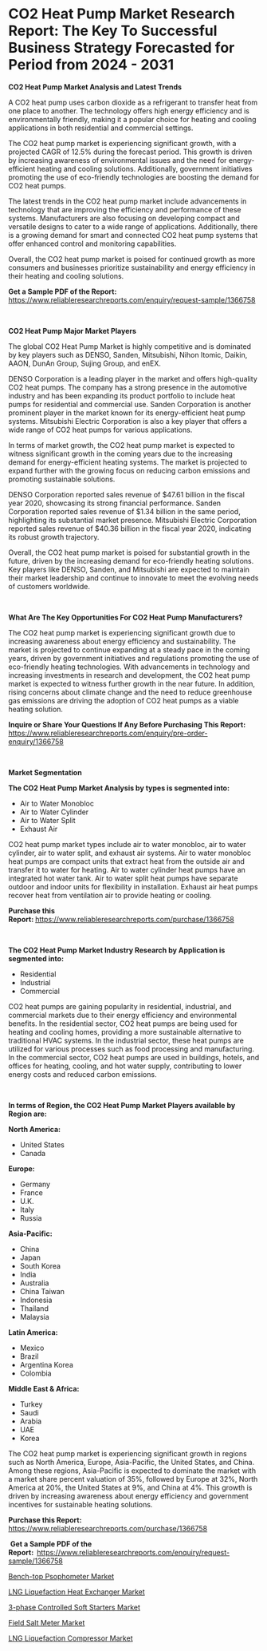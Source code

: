 <p><h1>CO2 Heat Pump Market Research Report: The Key To Successful Business Strategy Forecasted for Period from 2024 - 2031</h1></p><p><strong>CO2 Heat Pump Market Analysis and Latest Trends</strong></p>
<p><p>A CO2 heat pump uses carbon dioxide as a refrigerant to transfer heat from one place to another. The technology offers high energy efficiency and is environmentally friendly, making it a popular choice for heating and cooling applications in both residential and commercial settings.</p><p>The CO2 heat pump market is experiencing significant growth, with a projected CAGR of 12.5% during the forecast period. This growth is driven by increasing awareness of environmental issues and the need for energy-efficient heating and cooling solutions. Additionally, government initiatives promoting the use of eco-friendly technologies are boosting the demand for CO2 heat pumps.</p><p>The latest trends in the CO2 heat pump market include advancements in technology that are improving the efficiency and performance of these systems. Manufacturers are also focusing on developing compact and versatile designs to cater to a wide range of applications. Additionally, there is a growing demand for smart and connected CO2 heat pump systems that offer enhanced control and monitoring capabilities.</p><p>Overall, the CO2 heat pump market is poised for continued growth as more consumers and businesses prioritize sustainability and energy efficiency in their heating and cooling solutions.</p></p>
<p><strong>Get a Sample PDF of the Report:&nbsp;</strong> <a href="https://www.reliableresearchreports.com/enquiry/request-sample/1366758">https://www.reliableresearchreports.com/enquiry/request-sample/1366758</a></p>
<p>&nbsp;</p>
<p><strong>CO2 Heat Pump Major Market Players</strong></p>
<p><p>The global CO2 Heat Pump Market is highly competitive and is dominated by key players such as DENSO, Sanden, Mitsubishi, Nihon Itomic, Daikin, AAON, DunAn Group, Sujing Group, and enEX. </p><p>DENSO Corporation is a leading player in the market and offers high-quality CO2 heat pumps. The company has a strong presence in the automotive industry and has been expanding its product portfolio to include heat pumps for residential and commercial use. Sanden Corporation is another prominent player in the market known for its energy-efficient heat pump systems. Mitsubishi Electric Corporation is also a key player that offers a wide range of CO2 heat pumps for various applications.</p><p>In terms of market growth, the CO2 heat pump market is expected to witness significant growth in the coming years due to the increasing demand for energy-efficient heating systems. The market is projected to expand further with the growing focus on reducing carbon emissions and promoting sustainable solutions.</p><p>DENSO Corporation reported sales revenue of $47.61 billion in the fiscal year 2020, showcasing its strong financial performance. Sanden Corporation reported sales revenue of $1.34 billion in the same period, highlighting its substantial market presence. Mitsubishi Electric Corporation reported sales revenue of $40.36 billion in the fiscal year 2020, indicating its robust growth trajectory.</p><p>Overall, the CO2 heat pump market is poised for substantial growth in the future, driven by the increasing demand for eco-friendly heating solutions. Key players like DENSO, Sanden, and Mitsubishi are expected to maintain their market leadership and continue to innovate to meet the evolving needs of customers worldwide.</p></p>
<p>&nbsp;</p>
<p><strong>What Are The Key Opportunities For CO2 Heat Pump Manufacturers?</strong></p>
<p><p>The CO2 heat pump market is experiencing significant growth due to increasing awareness about energy efficiency and sustainability. The market is projected to continue expanding at a steady pace in the coming years, driven by government initiatives and regulations promoting the use of eco-friendly heating technologies. With advancements in technology and increasing investments in research and development, the CO2 heat pump market is expected to witness further growth in the near future. In addition, rising concerns about climate change and the need to reduce greenhouse gas emissions are driving the adoption of CO2 heat pumps as a viable heating solution.</p></p>
<p><strong>Inquire or Share Your Questions If Any Before Purchasing This Report:</strong> <a href="https://www.reliableresearchreports.com/enquiry/pre-order-enquiry/1366758">https://www.reliableresearchreports.com/enquiry/pre-order-enquiry/1366758</a></p>
<p>&nbsp;</p>
<p><strong>Market Segmentation</strong></p>
<p><strong>The CO2 Heat Pump Market Analysis by types is segmented into:</strong></p>
<p><ul><li>Air to Water Monobloc</li><li>Air to Water Cylinder</li><li>Air to Water Split</li><li>Exhaust Air</li></ul></p>
<p><p>CO2 heat pump market types include air to water monobloc, air to water cylinder, air to water split, and exhaust air systems. Air to water monobloc heat pumps are compact units that extract heat from the outside air and transfer it to water for heating. Air to water cylinder heat pumps have an integrated hot water tank. Air to water split heat pumps have separate outdoor and indoor units for flexibility in installation. Exhaust air heat pumps recover heat from ventilation air to provide heating or cooling.</p></p>
<p><strong>Purchase this Report:&nbsp;</strong><a href="https://www.reliableresearchreports.com/purchase/1366758">https://www.reliableresearchreports.com/purchase/1366758</a></p>
<p>&nbsp;</p>
<p><strong>The CO2 Heat Pump Market Industry Research by Application is segmented into:</strong></p>
<p><ul><li>Residential</li><li>Industrial</li><li>Commercial</li></ul></p>
<p><p>CO2 heat pumps are gaining popularity in residential, industrial, and commercial markets due to their energy efficiency and environmental benefits. In the residential sector, CO2 heat pumps are being used for heating and cooling homes, providing a more sustainable alternative to traditional HVAC systems. In the industrial sector, these heat pumps are utilized for various processes such as food processing and manufacturing. In the commercial sector, CO2 heat pumps are used in buildings, hotels, and offices for heating, cooling, and hot water supply, contributing to lower energy costs and reduced carbon emissions.</p></p>
<p>&nbsp;</p>
<p><strong>In terms of Region, the CO2 Heat Pump Market Players available by Region are:</strong></p>
<p>
    <p> <strong> North America: </strong>
        <ul>
            <li>United States</li>
            <li>Canada</li>
        </ul>
        </p> 
    <p> <strong> Europe: </strong>
        <ul>
            <li>Germany</li>
            <li>France</li>
            <li>U.K.</li>
            <li>Italy</li>
            <li>Russia</li>
        </ul>
        </p> 
    <p> <strong> Asia-Pacific: </strong>
        <ul>
            <li>China</li>
            <li>Japan</li>
            <li>South Korea</li>
            <li>India</li>
            <li>Australia</li>
            <li>China Taiwan</li>
            <li>Indonesia</li>
            <li>Thailand</li>
            <li>Malaysia</li>
        </ul>
        </p> 
    <p> <strong> Latin America: </strong>
        <ul>
            <li>Mexico</li>
            <li>Brazil</li>
            <li>Argentina Korea</li>
            <li>Colombia</li>
        </ul>
        </p> 
    <p> <strong> Middle East & Africa: </strong>
        <ul>
            <li>Turkey</li>
            <li>Saudi</li>
            <li>Arabia</li>
            <li>UAE</li>
            <li>Korea</li>
        </ul>
    </p>
    </p>
<p><p>The CO2 heat pump market is experiencing significant growth in regions such as North America, Europe, Asia-Pacific, the United States, and China. Among these regions, Asia-Pacific is expected to dominate the market with a market share percent valuation of 35%, followed by Europe at 32%, North America at 20%, the United States at 9%, and China at 4%. This growth is driven by increasing awareness about energy efficiency and government incentives for sustainable heating solutions.</p></p>
<p><strong>Purchase this Report: </strong><a href="https://www.reliableresearchreports.com/purchase/1366758">https://www.reliableresearchreports.com/purchase/1366758</a></p>
<p>&nbsp;<strong>Get a Sample PDF of the Report:&nbsp;&nbsp;</strong><a href="https://www.reliableresearchreports.com/enquiry/request-sample/1366758">https://www.reliableresearchreports.com/enquiry/request-sample/1366758</a></p>
<p><strong></strong></p>
<p><p><a href="https://medium.com/@kanew14036/bench-top-psophometer-market-size-reveals-the-best-marketing-channels-in-global-industry-494a64766fe0">Bench-top Psophometer Market</a></p><p><a href="https://medium.com/@margaretlee84/lng-liquefaction-heat-exchanger-market-comprehensive-assessment-by-type-application-and-470b51dd97fd">LNG Liquefaction Heat Exchanger Market</a></p><p><a href="https://medium.com/@scanw41036/3-phase-controlled-soft-starters-market-share-evolution-and-market-growth-trends-2024-2031-1f7f25551fe9">3-phase Controlled Soft Starters Market</a></p><p><a href="https://medium.com/@scanw41036/field-salt-meter-market-share-evolution-and-market-growth-trends-2024-2031-b7274fce6143">Field Salt Meter Market</a></p><p><a href="https://medium.com/@margaretlee84/decoding-lng-liquefaction-compressor-market-metrics-market-share-trends-and-growth-patterns-dfef8c136bb6">LNG Liquefaction Compressor Market</a></p></p>